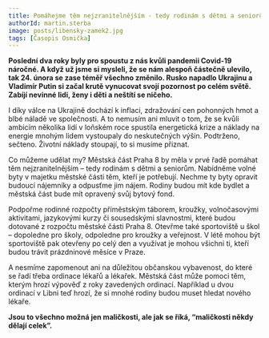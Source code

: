 ```yaml
---
title: Pomáhejme těm nejzranitelnějším - tedy rodinám s dětmi a seniorům 
authorId: martin.sterba
image: posts/libensky-zamek2.jpg
tags: [Časopis Osmička]
---
```


**Poslední dva roky byly pro spoustu z nás kvůli pandemii Covid-19 náročné. A když už jsme si mysleli, že se nám alespoň částečně ulevilo, tak 24. února se zase téměř všechno změnilo. Rusko napadlo Ukrajinu a Vladimír Putin si začal krutě vynucovat svojí pozornost po celém světě. Zabíjí nevinné lidi, ženy i děti a neštítí se ničeho.**

I díky válce na Ukrajině dochází k inflaci, zdražování cen pohonných hmot a blbé náladě ve společnosti. A to nemusím ani mluvit o tom, že se kvůli ambicím několika lidí v loňském roce spustila energetická krize a náklady na energie mnohým lidem vystoupaly do neskutečných výšin. Podtrženo, sečteno. Životní náklady stoupají, to si musíme přiznat.

Co můžeme udělat my? Městská část Praha 8 by měla v prvé řadě pomáhat těm nejzranitelnějším – tedy rodinám s dětmi a seniorům. Nabídněme volné byty v majetku městské části těm, kteří je potřebují. Nechme ty byty opravit budoucí nájemníky a odpusťme jim nájem. Rodiny budou mít kde bydlet a městská část bude mít opravený svůj bytový fond. 

Podpořme rodinné rozpočty příměstským táborem, kroužky, volnočasovými aktivitami, jazykovými kurzy či sousedskými slavnostmi, které budou dotované z rozpočtu městské části Praha 8. Otevřme také sportoviště u škol – dopoledne pro školy, odpoledne pro kroužky a veřejnost. V létě mohou být sportoviště pak otevřeny po celý den a využívat je mohou všichni ti, kteří budou trávit prázdninové měsíce v Praze. 

A nesmíme zapomenout ani na důležitou občanskou vybavenost, do které se řadí třeba ordinace lékařů a lékařek. Městská část může pomoci těm, kterým hrozí výpověď z roky zavedených ordinací. Například u dvou ordinací v Libni teď hrozí, že si mnohé rodiny budou muset hledat nového lékaře. 

**Jsou to všechno možná jen maličkosti, ale jak se říká, “maličkosti někdy dělají celek”.**

